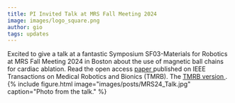 ```yaml
---
title: PI Invited Talk at MRS Fall Meeting 2024
image: images/logo_square.png
author: gio
tags: updates
---
```

Excited to give a talk at a fantastic Symposium SF03-Materials for Robotics at MRS Fall Meeting 2024 in Boston about the use of magnetic ball chains for cardiac ablation.
Read the open access 
<a href='https://arxiv.org/pdf/2410.16405'> paper </a> published on IEEE Transactions on Medical Robotics and Bionics (TMRB).
The <a href='https://ieeexplore.ieee.org/abstract/document/10685499'> TMRB version </a>.
{%
  include figure.html
  image="images/posts/MRS24_Talk.jpg"
  caption="Photo from the talk."
%}
